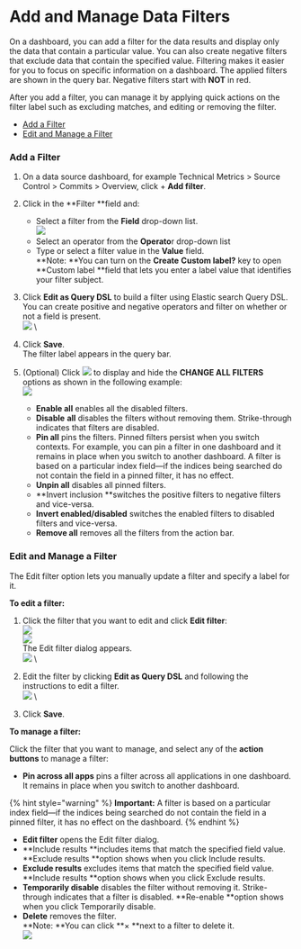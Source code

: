 # Add and Manage Data Filters

On a dashboard, you can add a filter for the data results and display only the data that contain a particular value. You can also create negative filters that exclude data that contain the specified value. Filtering makes it easier for you to focus on specific information on a dashboard. The applied filters are shown in the query bar. Negative filters start with **NOT** in red.

After you add a filter, you can manage it by applying quick actions on the filter label such as excluding matches, and editing or removing the filter.

* [Add a Filter](add-and-manage-data-filters.md#AddandManageDataFilters-AddaFilter)
* [Edit and Manage a Filter](add-and-manage-data-filters.md#AddandManageDataFilters-EditandManageaFilter)

### Add a Filter <a href="addandmanagedatafilters-addafilter" id="addandmanagedatafilters-addafilter"></a>

1. On a data source dashboard, for example Technical Metrics > Source Control > Commits > Overview, click + **Add filter**.
2. Click in the **Filter **field and:
   * Select a filter from the **Field** drop-down list.\
     &#x20;![](../../.gitbook/assets/add-filter.png)&#x20;
   * Select an operator from the **Operato**r drop-down list
   * Type or select a filter value in the **Value** field.\
     **Note: **You can turn on the **Create** **Custom label?** key to open **Custom label **field that lets you enter a label value that identifies your filter subject.
3. Click **Edit as Query DSL** to build a filter using Elastic search Query DSL. You can create positive and negative operators and filter on whether or not a field is present.\
   &#x20;![](../../.gitbook/assets/edit-as-query-dsl.png) \

4. Click **Save**.\
   The filter label appears in the query bar.
5. (Optional) Click ![](../../.gitbook/assets/change-filter-icon.png) to display and hide the **CHANGE ALL FILTERS** options as shown in the following example:\
   &#x20;![](../../.gitbook/assets/change-filter-options.png)
   * **Enable all** enables all the disabled filters.
   * **Disable** **all** disables the filters without removing them. Strike-through indicates that filters are disabled.
   * **Pin all** pins the filters. Pinned filters persist when you switch contexts. For example, you can pin a filter in one dashboard and it remains in place when you switch to another dashboard. A filter is based on a particular index field—if the indices being searched do not contain the field in a pinned filter, it has no effect.
   * **Unpin all** disables all pinned filters.
   * **Invert inclusion **switches the positive filters to negative filters and vice-versa.
   * **Invert enabled/disabled** switches the enabled filters to disabled filters and vice-versa.
   * **Remove all** removes all the filters from the action bar.

### Edit and Manage a Filter <a href="addandmanagedatafilters-editandmanageafilter" id="addandmanagedatafilters-editandmanageafilter"></a>

The Edit filter option lets you manually update a filter and specify a label for it.

**To edit a filter:**

1. Click the filter that you want to edit and click **Edit filter**:\
   &#x20;![](../../.gitbook/assets/edit-filter.png) \
   ![](https://docs.linuxfoundation.org/download/attachments/18088146/edit%20filter.PNG?version=1\&modificationDate=1583236994028\&api=v2)\
   The Edit filter dialog appears.\
   &#x20;![](<../../.gitbook/assets/edit-filter-values (1).png>) \

2. Edit the filter by clicking **Edit as Query DSL** and following the instructions to edit a filter.\
   &#x20;  ![](../../.gitbook/assets/edit-filter-as-query-dsl.png) \

3. Click **Save**.

**To manage a filter:**

Click the filter that you want to manage,  and select any of the **action buttons** to manage a filter:

* **Pin across all apps**  pins a filter across all applications in one dashboard. It remains in place when you switch to another dashboard.&#x20;

{% hint style="warning" %}
**Important:** A filter is based on a particular index field—if the indices being searched do not contain the field in a pinned filter, it has no effect on the dashboard.
{% endhint %}

* **Edit filter** opens the Edit filter dialog.
* **Include results **includes items that match the specified field value. **Exclude results **option shows when you click Include results.
* **Exclude results** excludes items that match the specified field value. **Include results **option shows when you click Exclude results.
* **Temporarily disable** disables the filter without removing it. Strike-through indicates that a filter is disabled. **Re-enable **option shows when you click Temporarily disable.
* **Delete** removes the filter.\
  **Note: **You can click **× **next to a filter to delete it.\
  &#x20;![](../../.gitbook/assets/delete-filter.png)&#x20;

